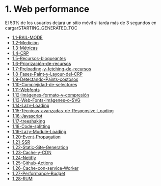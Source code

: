 # 1. Web performance

El 53% de los usuarios dejará un sitio móvil si tarda más de 3 segundos
en cargarSTARTING_GENERATED_TOC



[comment]:STARTING_GENERATED_TOC

* [1.1-RAIL-MODE](<./content/1.1-RAIL-MODE.md>)
* [1.2-Medición](<./content/1.2-Medición.md>)
* [1.3-Métricas](<./content/1.3-Métricas.md>)
* [1.4-CRP](<./content/1.4-CRP.md>)
* [1.5-Recursos-bloqueantes](<./content/1.5-Recursos-bloqueantes.md>)
* [1.6-Priorización-de-recursos](<./content/1.6-Priorización-de-recursos.md>)
* [1.7-Preloading-y-fetching-de-recursos](<./content/1.7-Preloading-y-fetching-de-recursos.md>)
* [1.8-Fases-Paint-y-Layour-del-CRP](<./content/1.8-Fases-Paint-y-Layour-del-CRP.md>)
* [1.9-Detectando-Paints-costosos](<./content/1.9-Detectando-Paints-costosos.md>)
* [1.10-Complejidad-de-selectores](<./content/1.10-Complejidad-de-selectores.md>)
* [1.11-Webfonts](<./content/1.11-Webfonts.md>)
* [1.12-Imágenes-formato-y-compresión](<./content/1.12-Imágenes-formato-y-compresión.md>)
* [1.13-Web-Fonts-imágenes-o-SVG](<./content/1.13-Web-Fonts-imágenes-o-SVG.md>)
* [1.14-Lazy-Loading](<./content/1.14-Lazy-Loading.md>)
* [1.15-Técnicas-avanzadas-de-Responsive-Loading](<./content/1.15-Técnicas-avanzadas-de-Responsive-Loading.md>)
* [1.16-Javascript](<./content/1.16-Javascript.md>)
* [1.17-treeshaking](<./content/1.17-treeshaking.md>)
* [1.18-Code-splitting](<./content/1.18-Code-splitting.md>)
* [1.19-Lazy-Module-Loading](<./content/1.19-Lazy-Module-Loading.md>)
* [1.20-Event-Propagation](<./content/1.20-Event-Propagation.md>)
* [1.21-SSR](<./content/1.21-SSR.md>)
* [1.22-Static-Site-Generation](<./content/1.22-Static-Site-Generation.md>)
* [1.23-Cache-y-CDN](<./content/1.23-Cache-y-CDN.md>)
* [1.24-Netifly](<./content/1.24-Netifly.md>)
* [1.25-Github-Actions](<./content/1.25-Github-Actions.md>)
* [1.26-Cache-con-service-Worker](<./content/1.26-Cache-con-service-Worker.md>)
* [1.27-Performance-Budget](<./content/1.27-Performance-Budget.md>)
* [1.28-RUM](<./content/1.28-RUM.md>)

[comment]:ENDING_GENERATED_TOC
